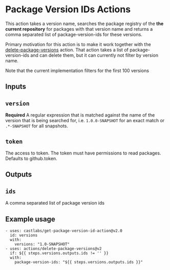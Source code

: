 # Package Version IDs Actions

This action takes a version name, searches the package registry 
of the **the current repository** for packages with that version name
and returns a comma separated list of package-version-ids for these 
versions.

Primary motivation for this action is to make it work together with the
[delete-package-versions](https://github.com/actions/delete-package-versions)
action. That action takes a list of package-version-ids and can delete them,
but it can currently not filter by version name.

Note that the current implementation filters for the first 100 versions

## Inputs

## `version`

**Required** A regular expression that is matched against the name of the
version that is being searched for, i.e. `1.0.0-SNAPSHOT` for an exact match
or `.*-SNAPSHOT` for all snapshots.

## `token`

The access to token. The token must have permissions to read packages. Defaults 
to github.token.

## Outputs

## `ids`

A comma separated list of package version ids

## Example usage

```
- uses: castlabs/get-package-version-id-action@v2.0
  id: versions
  with:
    versions: "1.0-SNAPSHOT"
- uses: actions/delete-package-versions@v2
  if: ${{ steps.versions.outputs.ids != '' }}
  with:
    package-version-ids: "${{ steps.versions.outputs.ids }}"

